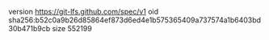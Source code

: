 version https://git-lfs.github.com/spec/v1
oid sha256:b52c0a9b26d85864ef873d6ed4e1b575365409a737574a1b6403bd30b471b9cb
size 552199

